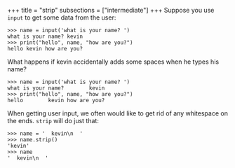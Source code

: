 +++
title = "strip"
subsections = ["intermediate"]
+++
Suppose you use `input` to get some data from the user:

	>>> name = input('what is your name? ')
	what is your name? kevin
	>>> print("hello", name, "how are you?")
	hello kevin how are you?

What happens if kevin accidentally adds some spaces when he types his name?

	>>> name = input('what is your name? ')
	what is your name?        kevin    
	>>> print("hello", name, "how are you?")
	hello        kevin how are you?

When getting user input, we often would like to get rid of any whitespace on the ends.
`strip` will do just that:

	>>> name = '  kevin\n  '
	>>> name.strip()
	'kevin'
	>>> name
	'  kevin\n  '
